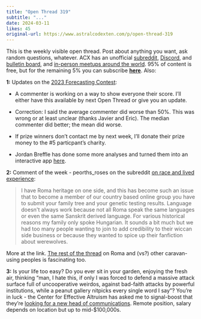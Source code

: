 ```yaml
---
title: "Open Thread 319"
subtitle: "..."
date: 2024-03-11
likes: 45
original-url: https://www.astralcodexten.com/p/open-thread-319
---
```

This is the weekly visible open thread. Post about anything you want, ask random questions, whatever. ACX has an unofficial [subreddit](https://www.reddit.com/r/slatestarcodex/), [Discord](https://discord.gg/RTKtdut), and [bulletin board](https://www.datasecretslox.com/index.php), and [in-person meetups around the world](https://www.lesswrong.com/community?filters%5B0%5D=SSC). 95% of content is free, but for the remaining 5% you can subscribe **[here](https://astralcodexten.substack.com/subscribe?)**. Also:

 **1:** Updates on the [2023 Forecasting Contest](/p/who-predicted-2023):

  * A commenter is working on a way to show everyone their score. I’ll either have this available by next Open Thread or give you an update.

  * Correction: I said the average commenter did worse than 50%. This was wrong or at least unclear (thanks Javier and Eric). The median commenter did better; the mean did worse.

  * If prize winners don’t contact me by next week, I’ll donate their prize money to the #5 particpant’s charity.

  * Jordan Breffle has done some more analyses and turned them into an interactive app [here](https://jbreffle.github.io/acx-app). 




**2:** Comment of the week - peorths_roses on the subreddit [on race and lived experience](https://www.reddit.com/r/slatestarcodex/comments/1b98d11/how_should_we_think_about_race_and_lived/ktv8ytq/): 

> I have Roma heritage on one side, and this has become such an issue that to become a member of our country based online group you have to submit your family tree and your genetic testing results. Language doesn't always work because not all Roma speak the same languages or even the same Sanskrit derived language. For various historical reasons my family only spoke Hungarian. It sounds a bit much but we had too many people wanting to join to add credibility to their wiccan side business or because they wanted to spice up their fanfiction about werewolves.

More at the link. [The rest of the thread](https://www.reddit.com/r/slatestarcodex/comments/1b98d11/how_should_we_think_about_race_and_lived/ktur2tm/) on Roma and (vs?) other caravan-using peoples is fascinating too.

 **3:** Is your life too easy? Do you ever sit in your garden, enjoying the fresh air, thinking “man, I hate this, if only I was forced to defend a massive attack surface full of uncooperative weirdos, against bad-faith attacks by powerful institutions, while a peanut gallery nitpicks every single word I say”? You’re in luck - the Center for Effective Altruism has asked me to signal-boost that they’re [looking for a new head of communications](https://www.centreforeffectivealtruism.org/careers/head-of-communications). Remote position, salary depends on location but up to mid-$100,000s.
